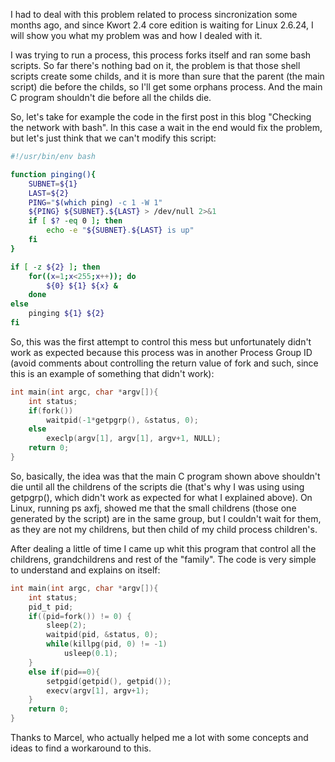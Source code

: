 I had to deal with this problem related to process sincronization some months ago, and since Kwort 2.4 core edition is waiting for Linux 2.6.24, I will show you what my problem was and how I dealed with it.

I was trying to run a process, this process forks itself and ran some bash scripts. So far there's nothing bad on it, the problem is that those shell scripts create some childs, and it is more than sure that the parent (the main script) die before the childs, so I'll get some orphans process. And the main C program shouldn't die before all the childs die.

So, let's take for example the code in the first post in this blog "Checking the network with bash". In this case a wait in the end would fix the problem, but let's just think that we can't modify this script:

```bash
#!/usr/bin/env bash

function pinging(){
    SUBNET=${1}
    LAST=${2}
    PING="$(which ping) -c 1 -W 1"
    ${PING} ${SUBNET}.${LAST} > /dev/null 2>&1
    if [ $? -eq 0 ]; then
        echo -e "${SUBNET}.${LAST} is up"
    fi
}

if [ -z ${2} ]; then
    for((x=1;x<255;x++)); do
        ${0} ${1} ${x} &
    done
else
    pinging ${1} ${2}
fi
```

So, this was the first attempt to control this mess but unfortunately didn't work as expected because this process was in another Process Group ID (avoid comments about controlling the return value of fork and such, since this is an example of something that didn't work):

```c
int main(int argc, char *argv[]){
    int status;
    if(fork())
        waitpid(-1*getpgrp(), &status, 0);
    else
        execlp(argv[1], argv[1], argv+1, NULL);
    return 0;
}
```

So, basically, the idea was that the main C program shown above shouldn't die until all the childrens of the scripts die (that's why I was using using getpgrp(), which didn't work as expected for what I explained above).
On Linux, running ps axfj, showed me that the small childrens (those one generated by the script) are in the same group, but I couldn't wait for them, as they are not my childrens, but then child of my child process children's.

After dealing a little of time I came up whit this program that control all the childrens, grandchildrens and rest of the "family". The code is very simple to understand and explains on itself:

```c
int main(int argc, char *argv[]){
    int status;
    pid_t pid;
    if((pid=fork()) != 0) {
        sleep(2);
        waitpid(pid, &status, 0);
        while(killpg(pid, 0) != -1)
            usleep(0.1);
    }
    else if(pid==0){
        setpgid(getpid(), getpid());
        execv(argv[1], argv+1);
    }
    return 0;
}
```

Thanks to Marcel, who actually helped me a lot with some concepts and ideas to find a workaround to this.


